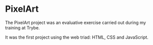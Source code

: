 # PixelArt
The PixelArt project was an evaluative exercise carried out during my training at Trybe.

It was the first project using the web triad: HTML, CSS and JavaScript.
